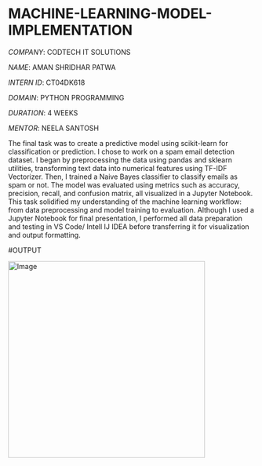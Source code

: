 # MACHINE-LEARNING-MODEL-IMPLEMENTATION

*COMPANY*: CODTECH IT SOLUTIONS

*NAME*: AMAN SHRIDHAR PATWA

*INTERN ID*: CT04DK618

*DOMAIN*: PYTHON PROGRAMMING

*DURATION*: 4 WEEKS

*MENTOR*: NEELA SANTOSH

The final task was to create a predictive model using scikit-learn for classification or prediction. I chose to work on a spam email detection dataset. I began by preprocessing the data using pandas and sklearn utilities, transforming text data into numerical features using TF-IDF Vectorizer. Then, I trained a Naive Bayes classifier to classify emails as spam or not. The model was evaluated using metrics such as accuracy, precision, recall, and confusion matrix, all visualized in a Jupyter Notebook. This task solidified my understanding of the machine learning workflow: from data preprocessing and model training to evaluation. Although I used a Jupyter Notebook for final presentation, I performed all data preparation and testing in VS Code/ Intell IJ IDEA before transferring it for visualization and output formatting.

#OUTPUT

<img width="401" alt="Image" src="https://github.com/user-attachments/assets/97917239-4075-4e43-9e3c-82a06ae3265f" />

